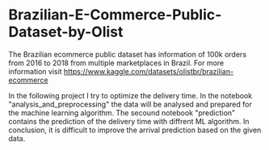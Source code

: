 # Brazilian-E-Commerce-Public-Dataset-by-Olist

The Brazilian ecommerce public dataset has information of 100k orders from 2016 to 2018 from multiple marketplaces in Brazil. For more information visit
https://www.kaggle.com/datasets/olistbr/brazilian-ecommerce

In the following project I try to optimize the delivery time.
In the notebook "analysis_and_preprocessing" the data will be analysed and prepared for the machine learning algorithm.
The secound notebook "prediction" contains the prediction of the delivery time with diffrent ML algorithm.
In conclusion, it is difficult to improve the arrival prediction based on the given data.

